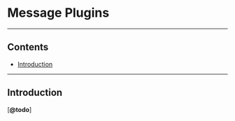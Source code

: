 Message Plugins
===============



--------
Contents
--------

- [Introduction](#introduction)



------------
Introduction
------------

[__@todo__]

